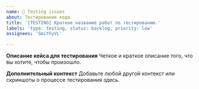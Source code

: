 ```yaml
---
name: 🧪 Testing issues
about: Тестирование кода
title: '[TESTING] Краткое название работ по тестированию.'
labels: 'type: testing, status: backlog, priority: low'
assignees: 'SmithyVL'

---
```


**Описание кейса для тестирования**
Четкое и краткое описание того, что вы хотите, чтобы произошло.

**Дополнительный контекст**
Добавьте любой другой контекст или скриншоты о процессе тестирования здесь.
